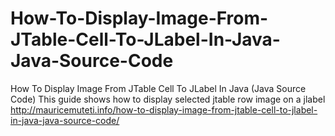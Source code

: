 # How-To-Display-Image-From-JTable-Cell-To-JLabel-In-Java-Java-Source-Code
How To Display Image From JTable Cell To JLabel In Java (Java Source Code)
This guide shows how to display selected jtable row image on a jlabel
http://mauricemuteti.info/how-to-display-image-from-jtable-cell-to-jlabel-in-java-java-source-code/

